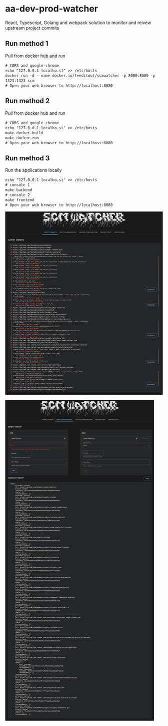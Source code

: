 # aa-dev-prod-watcher

React, Typescript, Golang and webpack solution to monitor and reivew upstream project commits 

## Run method 1

Pull from docker hub and run
```
# CORS and google-chrome
echo "127.0.0.1 localho.st" >> /etc/hosts
docker run -d --name docker.io/feeditout/scmwatcher -p 8080:8080 -p 1323:1323 scm
# Open your web browser to http://localhost:8080
```

## Run method 2

Pull from docker hub and run
```
# CORS and google-chrome
echo "127.0.0.1 localho.st" >> /etc/hosts
make docker-build
make docker-run
# Open your web browser to http://localhost:8080
```

## Run method 3

Run the applications locally
```
echo "127.0.0.1 localho.st" >> /etc/hosts
# console 1
make backend
# console 2
make frontend
# Open your web browser to http://localhost:8080
```

![Alt text](demo1.png?raw=true "Overview")

![Alt text](demo2.png?raw=true "Overview")
